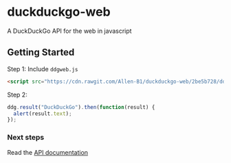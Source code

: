 # duckduckgo-web
A DuckDuckGo API for the web in javascript

## Getting Started
Step 1: Include `ddgweb.js`
```html
<script src="https://cdn.rawgit.com/Allen-B1/duckduckgo-web/2be5b728/ddgweb.js"></script>
```

Step 2:
```js
ddg.result("DuckDuckGo").then(function(result) {
  alert(result.text);
});
```
### Next steps
Read the [API documentation](docs/API.md)
